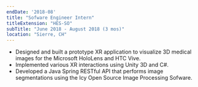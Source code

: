 ```yaml
---
endDate: '2018-08'
title: "Sofware Engineer Intern"
titleExtension: "HES-SO"
subTitle: "June 2018 - August 2018 (3 mos)"
location: "Sierre, CH"
---
```



- Designed and built a prototype XR application to visualize 3D medical images for the Microsoft HoloLens and HTC Vive.
- Implemented various XR interactions using Unity 3D and C#.
- Developed a Java Spring RESTful API that performs image segmentations using the Icy Open Source Image Processing Sofware.
